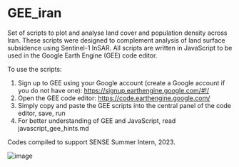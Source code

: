 # GEE_iran
Set of scripts to plot and analyse land cover and population density across Iran.
These scripts were designed to complement analysis of land surface subsidence using Sentinel-1 InSAR.
All scripts are written in JavaScript to be used in the Google Earth Engine (GEE) code editor.

To use the scripts:
1. Sign up to GEE using your Google account (create a Google account if you do not have one): https://signup.earthengine.google.com/#!/
2. Open the GEE code editor: https://code.earthengine.google.com/
3. Simply copy and paste the GEE scripts into the central panel of the code editor, save, run
4. For better understanding of GEE and JavaScript, read javascript_gee_hints.md

Codes compiled to support SENSE Summer Intern, 2023.

![image](https://github.com/eejap/GEE_iran/assets/93524485/5d8a6ffe-67e9-4ab8-a8ea-f48f5b40d34d)

